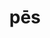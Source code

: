 ---
title: pēs
meaning: foot
ch: thirteen
pos: nounthird
genitive: pedis
abbgender: m.
abbgender2: masc.
gender: masculine
declension: third
derivative: pedestrian
f2: yes
f: yes
---